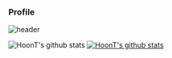 ### Profile

![header](https://capsule-render.vercel.app/api?type=transparent&color=auto&height=300&section=header&text=Hoon-T&fontSize=90)

![HoonT's github stats](https://github-readme-stats.vercel.app/api?username=HoonT&show_icons=true)
[![HoonT's github stats](https://github-readme-stats.vercel.app/api/top-langs/?username=HoonT&show_icons=true&hide_border=true&title_color=004386&icon_color=material-palenight=compact)](https://github.com/HoonT)
